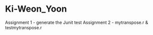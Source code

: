 # Ki-Weon_Yoon
Assignment 1 - generate the Junit test
Assignment 2 - mytranspose.r & testmytranspose.r
